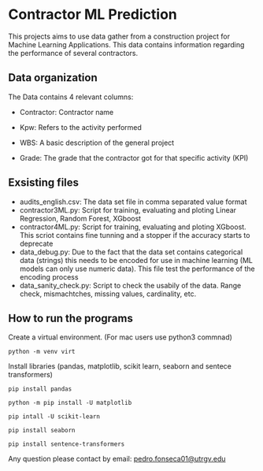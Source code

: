 # Contractor ML Prediction 

This projects aims to use data gather from a construction project for Machine Learning Applications. This data contains information regarding the performance of several contractors. 

## Data organization
The Data contains 4 relevant columns:
- Contractor: Contractor name
* Kpw: Refers to the activity performed
+ WBS: A basic description of the general project
- Grade: The grade that the contractor got for that specific activity (KPI)

## Exsisting files
- audits_english.csv: The data set file in comma separated value format
- contractor3ML.py: Script for training, evaluating and ploting Linear Regression, Random Forest, XGboost
- contractor4ML.py: Script for training, evaluating and ploting XGboost. This scriot contains fine tunning and a stopper if the accuracy starts to deprecate
- data_debug.py: Due to the fact that the data set contains categorical data (strings) this needs to be encoded for use in machine learning (ML models can only use numeric data). This file test the performance of the encoding process 
- data_sanity_check.py: Script to check the usabily of the data. Range check, mismachtches, missing values, cardinality, etc.

## How to run the programs

Create a virtual environment. (For mac users use python3 commnad)
```
python -m venv virt
```

Install libraries (pandas, matplotlib, scikit learn, seaborn and sentece transformers)
```
pip install pandas

python -m pip install -U matplotlib

pip intall -U scikit-learn

pip install seaborn

pip install sentence-transformers

```

Any question please contact by email: pedro.fonseca01@utrgv.edu





